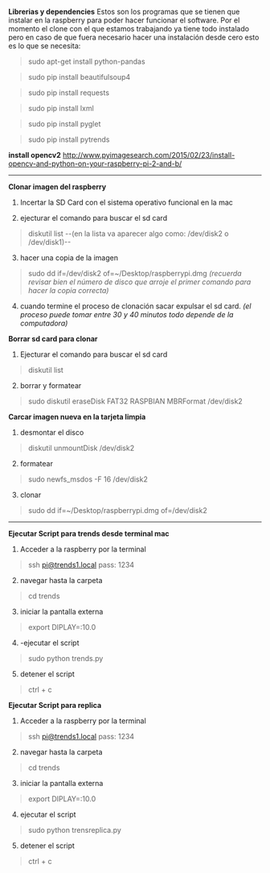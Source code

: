 

**Librerias y dependencies**
Estos son los programas que se tienen que instalar en la raspberry para poder hacer funcionar el software. 
Por el momento el clone con el que estamos trabajando ya tiene todo instalado pero en caso de que fuera necesario hacer una instalación desde cero esto es lo que se necesita: 

>sudo apt-get install python-pandas

>sudo pip install beautifulsoup4

>sudo pip install requests

>sudo pip install lxml

>sudo pip install pyglet

>sudo pip install pytrends

**install opencv2**
http://www.pyimagesearch.com/2015/02/23/install-opencv-and-python-on-your-raspberry-pi-2-and-b/

 ______________________________________________________________________________

**Clonar imagen del raspberry**
1. Incertar la SD Card con el sistema operativo funcional en la mac

2. ejecturar el comando para buscar el sd card
> diskutil list
--(en la lista va aparecer algo como: /dev/disk2 o /dev/disk1)--

3. hacer una copia de la imagen 
> sudo dd if=/dev/disk2 of=~/Desktop/raspberrypi.dmg
_(recuerda revisar bien el número de disco que arroje el primer comando para hacer la copia correcta)_

4. cuando termine el proceso de clonación sacar expulsar el sd card.
_(el proceso puede tomar entre 30 y 40 minutos todo depende de la computadora)_

**Borrar sd card para clonar**

1. Ejecturar el comando para buscar el sd card
> diskutil list

2. borrar y formatear 
> sudo diskutil eraseDisk FAT32 RASPBIAN MBRFormat /dev/disk2

**Carcar imagen nueva en la tarjeta limpia**

1. desmontar el disco
> diskutil unmountDisk /dev/disk2

2. formatear
> sudo newfs_msdos -F 16 /dev/disk2

3. clonar
> sudo dd if=~/Desktop/raspberrypi.dmg of=/dev/disk2

 ______________________________________________________________________________

**Ejecutar Script para trends desde terminal mac**
1. Acceder a la raspberry por la terminal
> ssh pi@trends1.local 
> pass: 1234

2. navegar hasta la carpeta
>cd trends

3. iniciar la pantalla externa
> export DIPLAY=:10.0

4. -ejecutar el script 
>sudo python trends.py

5. detener el script
>ctrl + c 

**Ejecutar Script para replica**

1. Acceder a la raspberry por la terminal
> ssh pi@trends1.local 
> pass: 1234

2. navegar hasta la carpeta
>cd trends

3. iniciar la pantalla externa
> export DIPLAY=:10.0

4. ejecutar el script 
>sudo python trensreplica.py

5. detener el script
>ctrl + c 
